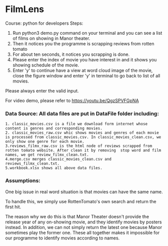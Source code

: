 # FilmLens

Course: python for developers
Steps:
1. Run python3 demo.py command on your terminal  and you can see a list of films on showing in Manor theater.
2. Then it notices you the programme is scrapping reviews from rotten tomato
2. For about ten seconds, it notices you scrapping is done.
3. Please enter the index of movie you have interest in and it shows you showing schedule of the movie.
4. Enter 'y' to continue have a view at word cloud image of the movie, close the figure window and enter 'y' in terminal to go back to list of all movies.


Please always enter the valid input.

For video demo, please refer to https://youtu.be/QgzSPVFGpNA

### Data Source: All data files are put in DataFile folder including:
	1. classic_movies.csv is a file we download form internet whose content is genres and corresponding movies.
	2. classic_movies_raw.csv whic shows movies and genres of each movie  is processed from classic_movies.csv. In classic_movies_clean.csv, we only show one genre for each movie.
	3.reviews_filmx_raw.csv is the html node of reviews scrapped from  rotten tomato website. After clean it by removing  stop word and film names, we get review_filmx_clean.txt.
	4.merge.csv merges classic_movies_clean.csv and reviews_filmx_clean.txt.
	5.workbook.xlsx shows all above data files. 

### Assumptions:
One big issue in real word situation is that movies can have the same name. 

To handle this, we simply use RottenTomato's own search and return the first hit. 

The reason why we do this is that Manor Theater doesn't provide the release year of any on-showing movie, and they identify movies by posters instead. In addition, we can not simply return the latest one because Manor sometimes play the former one. These all together makes it impossible for our programme to identify movies according to names. 
